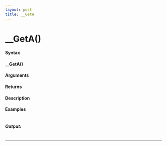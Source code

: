```yaml
---
layout: post
title: __GetA
---
```


# __GetA()


#### Syntax

#### __GetA()

#### Arguments

#### Returns

#### Description

#### Examples

```

```

##### Output:

```

```

---